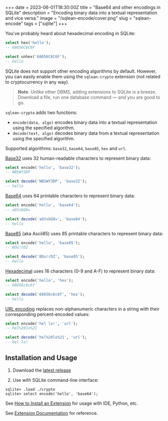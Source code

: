 +++
date = 2023-06-01T18:30:00Z
title = "Base64 and other encodings in SQLite"
description = "Encoding binary data into a textual representation and vice versa."
image = "/sqlean-encode/cover.png"
slug = "sqlean-encode"
tags = ["sqlite"]
+++

You've probably heard about hexadecimal encoding in SQLite:

```sql
select hex('hello');
-- 68656C6C6F

select unhex('68656C6C6F');
-- hello
```

SQLite does not support other encoding algorithms by default. However, you can easily enable them using the `sqlean-crypto` extension (not related to cryptocurrency in any way).

> **Note**. Unlike other DBMS, adding extensions to SQLite is a breeze. Download a file, run one database command — and you are good to go.

`sqlean-crypto` adds two functions:

-   `encode(data, algo)` encodes binary data into a textual representation using the specified algorithm.
-   `decode(text, algo)` decodes binary data from a textual representation using the specified algorithm.

Supported algorithms: `base32`, `base64`, `base85`, `hex` and `url`.

[Base32](https://en.wikipedia.org/wiki/Base32) uses 32 human-readable characters to represent binary data:

```sql
select encode('hello', 'base32');
-- NBSWY3DP

select decode('NBSWY3DP', 'base32');
-- hello
```

[Base64](https://en.wikipedia.org/wiki/Base64) uses 64 printable characters to represent binary data:

```sql
select encode('hello', 'base64');
-- aGVsbG8=

select decode('aGVsbG8=', 'base64');
-- hello
```

[Base85](https://en.wikipedia.org/wiki/Ascii85) (aka Ascii85) uses 85 printable characters to represent binary data:

```sql
select encode('hello', 'base85');
-- BOu!rDZ

select decode('BOu!rDZ', 'base85');
-- hello
```

[Hexadecimal](https://en.wikipedia.org/wiki/Hexadecimal) uses 16 characters (0-9 and A-F) to represent binary data:

```sql
select encode('hello', 'hex');
-- 68656c6c6f

select decode('68656c6c6f', 'hex');
-- hello
```

[URL encoding](https://en.wikipedia.org/wiki/URL_encoding) replaces non-alphanumeric characters in a string with their corresponding percent-encoded values:

```sql
select encode('hel lo!', 'url');
-- hel%20lo%21

select decode('hel%20lo%21', 'url');
-- hel lo!
```

## Installation and Usage

1. Download the [latest release](https://github.com/nalgeon/sqlean/releases/latest)

2. Use with SQLite command-line interface:

```
sqlite> .load ./crypto
sqlite> select encode('hello', 'base64');
```

See [How to Install an Extension](https://github.com/nalgeon/sqlean/blob/main/docs/install.md) for usage with IDE, Python, etc.

See [Extension Documentation](https://github.com/nalgeon/sqlean/blob/main/docs/crypto.md) for reference.
